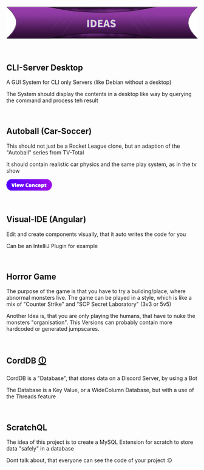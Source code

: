 ![Banner](../assets/ideasBanner.png)

<br>

## CLI-Server Desktop

A GUI System for CLI only Servers (like Debian without a desktop)

The System should display the contents in a desktop like way by querying the command and process teh result

<br>

## Autoball (Car-Soccer)

This should not just be a Rocket League clone, but an adaption of the "Autoball" series from TV-Total

It should contain realistic car physics and the same play system, as in the tv show

<a href="https://github.com/Asedem/Asedem/blob/main/concept/AUTOBALL.md"><img src="../assets/viewConceptButton.png" alt="View Concept" height="30px"><a/>

<br>

## Visual-IDE (Angular)

Edit and create components visually, that it auto writes the code for you

Can be an IntelliJ Plugin for example

<br>

## Horror Game

The purpose of the game is that you have to try a building/place, where abnormal monsters live. The game can be played in a style, which is like a mix of "Counter Strike" and "SCP Secret Laboratory" (3v3 or 5v5)

Another Idea is, that you are only playing the humans, that have to nuke the monsters "organisation". This Versions can probably contain more hardcoded or generated jumpscares.

<br>

## CordDB <a href="https://github.com/Asedem/CordDB">🛈<a/>

CordDB is a "Database", that stores data on a Discord Server, by using a Bot

The Database is a Key Value, or a WideColumn Database, but with a use of the Threads feature

<br>

## ScratchQL

The idea of this project is to create a MySQL Extension for scratch to store data "safely" in a database

Dont talk about, that everyone can see the code of your project :D
